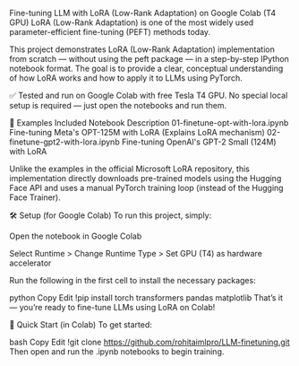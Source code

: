 Fine-tuning LLM with LoRA (Low-Rank Adaptation) on Google Colab (T4 GPU)
LoRA (Low-Rank Adaptation) is one of the most widely used parameter-efficient fine-tuning (PEFT) methods today.

This project demonstrates LoRA (Low-Rank Adaptation) implementation from scratch — without using the peft package — in a step-by-step IPython notebook format. The goal is to provide a clear, conceptual understanding of how LoRA works and how to apply it to LLMs using PyTorch.

✅ Tested and run on Google Colab with free Tesla T4 GPU.
No special local setup is required — just open the notebooks and run them.

📘 Examples Included
Notebook	Description
01-finetune-opt-with-lora.ipynb	Fine-tuning Meta's OPT-125M with LoRA
(Explains LoRA mechanism)
02-finetune-gpt2-with-lora.ipynb	Fine-tuning OpenAI's GPT-2 Small (124M) with LoRA

Unlike the examples in the official Microsoft LoRA repository, this implementation directly downloads pre-trained models using the Hugging Face API and uses a manual PyTorch training loop (instead of the Hugging Face Trainer).

🛠 Setup (for Google Colab)
To run this project, simply:

Open the notebook in Google Colab

Select Runtime > Change Runtime Type > Set GPU (T4) as hardware accelerator

Run the following in the first cell to install the necessary packages:

python
Copy
Edit
!pip install torch transformers pandas matplotlib
That’s it — you’re ready to fine-tune LLMs using LoRA on Colab!

🚀 Quick Start (in Colab)
To get started:

bash
Copy
Edit
!git clone https://github.com/rohitaimlpro/LLM-finetuning.git
Then open and run the .ipynb notebooks to begin training.

